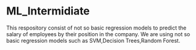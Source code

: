 # ML_Intermidiate
This respository consist of not so basic regression models to predict the salary of employees by their position in the company.
We are using not so basic regression models such as SVM,Decision Trees,Random Forest.
